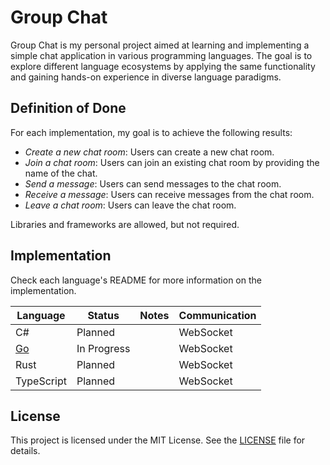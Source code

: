# Group Chat

Group Chat is my personal project aimed at learning and implementing a simple
chat application in various programming languages. The goal is to explore
different language ecosystems by applying the same functionality and gaining
hands-on experience in diverse language paradigms.

## Definition of Done

For each implementation, my goal is to achieve the following results:

- *Create a new chat room*: Users can create a new chat room.
- *Join a chat room*: Users can join an existing chat room by providing the name
  of the chat.
- *Send a message*: Users can send messages to the chat room.
- *Receive a message*: Users can receive messages from the chat room.
- *Leave a chat room*: Users can leave the chat room.

Libraries and frameworks are allowed, but not required.

## Implementation

Check each language's README for more information on the implementation.

| Language      | Status      | Notes | Communication |
| ------------- | ----------- | ----- | ------------- |
| C#            | Planned     |       | WebSocket     |
| [Go](golang/) | In Progress |       | WebSocket     |
| Rust          | Planned     |       | WebSocket     |
| TypeScript    | Planned     |       | WebSocket     |

## License

This project is licensed under the MIT License. See the [LICENSE](LICENSE) file
for details.
